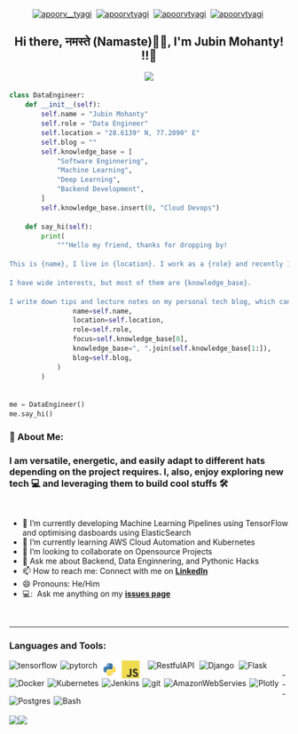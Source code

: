 <p align ="center">
<a href="https://twitter.com/MohantyJubin" target="blank"><img align="center" src="https://cdn.jsdelivr.net/npm/simple-icons@3.0.1/icons/twitter.svg" alt="apoorv__tyagi" height="30" width="30" /></a>&nbsp;
<a href="http://www.linkedin.com/in/jubin-mohanty-a03621a5" target="blank"><img align="center" src="https://cdn.jsdelivr.net/npm/simple-icons@3.0.1/icons/linkedin.svg" alt="apoorvtyagi" height="30" width="30" /></a>&nbsp;
<a href="http://www.jubinmohanty.com/" target="blank"><img align="center" src="https://cdn.jsdelivr.net/npm/simple-icons@3.0.1/icons/googlechrome.svg" alt="apoorvtyagi" height="30" width="30" /></a>&nbsp;
<a href="https://www.instagram.com/jubinmohanty/" target="blank"><img align="center" src="https://cdn.jsdelivr.net/npm/simple-icons@3.0.1/icons/instagram.svg" alt="apoorvtyagi" height="30" width="30" /></a>&nbsp;
</p>

<h2 align="center">Hi there, नमस्ते (Namaste)🙏🏻, I'm Jubin Mohanty! !!👋</h2>
<div>
<p align ="center">
<img src="https://camo.githubusercontent.com/992babdffd8c74a1502de375fbdf7e4d54773242/68747470733a2f2f6d656469612e67697068792e636f6d2f6d656469612f53576f536b4e36447854737a71494b4571762f67697068792e676966" />
</p>
</div>

```python
class DataEngineer:
    def __init__(self):
        self.name = "Jubin Mohanty"
        self.role = "Data Engineer"
        self.location = "28.6139° N, 77.2090° E"
        self.blog = ""
        self.knowledge_base = [
            "Software Enginnering",
            "Machine Learning",
            "Deep Learning",
            "Backend Development",
        ]
        self.knowledge_base.insert(0, "Cloud Devops")

    def say_hi(self):
        print(
            """Hello my friend, thanks for dropping by!

This is {name}, I live in {location}. I work as a {role} and recently I am focusing on {focus} for my personal growth.

I have wide interests, but most of them are {knowledge_base}.

I write down tips and lecture notes on my personal tech blog, which can be found here: {blog}""".format(
                name=self.name,
                location=self.location,
                role=self.role,
                focus=self.knowledge_base[0],
                knowledge_base=", ".join(self.knowledge_base[1:]),
                blog=self.blog,
            )
        )


me = DataEngineer()
me.say_hi()
```


### 🤵 About Me:
<h3 align=left> I am versatile, energetic, and easily adapt to different hats depending on the project requires. I, also, enjoy exploring new tech 💻 and leveraging them to build cool stuffs 🛠️ </h3>
<br>

- 🔭 I’m currently developing Machine Learning Pipelines using TensorFlow and optimising dasboards using ElasticSearch
- 🌱 I’m currently learning AWS Cloud Automation and Kubernetes
- 👯 I’m looking to collaborate on Opensource Projects
- 💬 Ask me about Backend, Data Enginnering, and Pythonic Hacks
- 📫 How to reach me: Connect with me on **[LinkedIn]** 
- 😄 Pronouns: He/Him
- 💻: &nbsp;Ask me anything on my **[issues page]**

<br>

---
### Languages and Tools:
<div>
<a href="https://www.tensorflow.org" target="_blank"> <img align="left" style="padding-right:6px" src="https://www.vectorlogo.zone/logos/tensorflow/tensorflow-icon.svg" alt="tensorflow" height="32px"/> </a> 
<a href="https://pytorch.org/" target="_blank"> <img align="left" style="padding-right:6px" src="https://www.vectorlogo.zone/logos/pytorch/pytorch-icon.svg" alt="pytorch" height="32px"/> </a>
<a href="https://www.python.org" target="_blank"><img align="left" alt="Python" height ="32px" style="padding-right:6px" src="https://raw.githubusercontent.com/github/explore/80688e429a7d4ef2fca1e82350fe8e3517d3494d/topics/python/python.png"></a>
<a href="https://developer.mozilla.org/en-US/docs/Web/JavaScript" target="_blank"> <img align="left" alt="JavaScript" height ="32px" style="padding-right:6px" src="https://raw.githubusercontent.com/github/explore/80688e429a7d4ef2fca1e82350fe8e3517d3494d/topics/javascript/javascript.png"> </a>
<a href="https://restfulapi.net/" target="_blank"> <img align="left" alt="RestfulAPI" height ="32px" style="padding-left:9px" src="https://restfulapi.net/wp-content/uploads/rest.png"> </a>
<a href="https://www.djangoproject.com/" target="_blank"> <img align="left" alt="Django" height ="32px" style="padding-left:9px" src="https://static.djangoproject.com/img/logos/django-logo-positive.svg"> </a>
<a href="https://flask.palletsprojects.com/en/1.1.x/" target="_blank"> <img align="left" alt="Flask" height ="32px" style="padding-left:9px" src="https://www.vectorlogo.zone/logos/pocoo_flask/pocoo_flask-icon.svg"> </a>
<a href="https://www.docker.com/" target="_blank"> <img align="left" alt="Docker" height ="32px" style="padding-right:6px" src="https://www.vectorlogo.zone/logos/docker/docker-icon.svg"> </a>
<a href="https://kubernetes.io/" target="_blank"> <img align="left" alt="Kubernetes" height ="32px" style="padding-right:6px" src="https://www.vectorlogo.zone/logos/kubernetes/kubernetes-icon.svg"> </a>
<a href="https://www.jenkins.io/" target="_blank"> <img align="left" alt="Jenkins" height ="32px" style="padding-right:6px" src="https://www.vectorlogo.zone/logos/jenkins/jenkins-icon.svg"> </a>
<a href="https://git-scm.com/" target="_blank"> <img src="https://www.vectorlogo.zone/logos/git-scm/git-scm-icon.svg" style="padding-right:6px" align="left" alt="git" height='32px'/> </a>
<a href="https://aws.amazon.com/" target="_blank"> <img src="https://www.vectorlogo.zone/logos/amazon_aws/amazon_aws-icon.svg" style="padding-right:6px" align="left" alt="AmazonWebServies" height='32px'/> </a>
<a href="https://plotly.com/dash/" target="_blank"> <img src="https://www.vectorlogo.zone/logos/plot_ly/plot_ly-icon.svg" style="padding-right:6px" align="left" alt="Plotly" height='32px'/> </a>
<a href="https://www.postgresql.org/" target="_blank"> <img src="https://www.vectorlogo.zone/logos/postgresql/postgresql-icon.svg" style="padding-right:6px" align="left" alt="Postgres" height='32px'/> </a>
<a href="https://www.gnu.org/software/bash/" target="_blank"> <img src="https://bashlogo.com/img/symbol/svg/full_colored_dark.svg" style="padding-right:6px" align="left" alt="Bash" height='32px'/> </a>
</div>
<br>
---

<div>
<p>
<br>
<img align="left" src="https://github-readme-stats.vercel.app/api?username=Jubin1122&&show_icons=true&title_color=8470FF&icon_color=bb2acf&text_color=FFA500&bg_color=FFFFF0" height="200">
<img align ="left" src= "https://github-readme-stats.vercel.app/api/top-langs/?username=Jubin1122&layout=compact&&show_icons=true&title_color=8470FF&icon_color=bb2acf&text_color=FFA500&bg_color=FFFFF0" height="200">
</div>










<!-- links -->

[issues page]: https://github.com/MacroPower/MacroPower/issues "MacroPower/issues"
[linkedin]: http://www.linkedin.com/in/jubin-mohanty-a03621a5 "Jacob Colvin LinkedIn"

